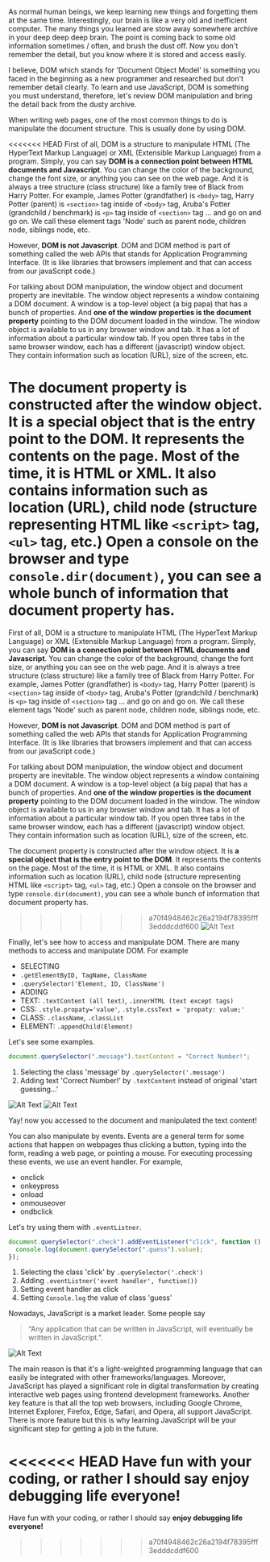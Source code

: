 As normal human beings, we keep learning new things and forgetting them at the same time. Interestingly, our brain is like a very old and inefficient computer. The many things you learned are stow away somewhere archive in your deep deep deep brain. The point is coming back to some old information sometimes / often, and brush the dust off. Now you don't remember the detail, but you know where it is stored and access easily.

I believe, DOM which stands for 'Document Object Model' is something you faced in the beginning as a new programmer and researched but don't remember detail clearly. To learn and use JavaScript, DOM is something you must understand, therefore, let's review DOM manipulation and bring the detail back from the dusty archive.

When writing web pages, one of the most common things to do is manipulate the document structure. This is usually done by using DOM.

<<<<<<< HEAD
First of all, DOM is a structure to manipulate HTML (The HyperText Markup Language) or XML (Extensible Markup Language) from a program. Simply, you can say **DOM is a connection point between HTML documents and Javascript**. You can change the color of the background, change the font size, or anything you can see on the web page. And it is always a tree structure (class structure) like a family tree of Black from Harry Potter. For example, James Potter (grandfather) is `<body>` tag, Harry Potter (parent) is `<section>` tag inside of `<body>` tag, Aruba's Potter (grandchild / benchmark) is `<p>` tag inside of `<section>` tag ... and go on and go on. We call these element tags 'Node' such as parent node, children node, siblings node, etc.

However, **DOM is not Javascript**. DOM and DOM method is part of something called the web APIs that stands for Application Programming Interface. (It is like libraries that browsers implement and that can access from our javaScript code.)

For talking about DOM manipulation, the window object and document property are inevitable. The window object represents a window containing a DOM document. A window is a top-level object (a big papa) that has a bunch of properties. And **one of the window properties is the document property** pointing to the DOM document loaded in the window.
The window object is available to us in any browser window and tab. It has a lot of information about a particular window tab. If you open three tabs in the same browser window, each has a different (javascript) window object. They contain information such as location (URL), size of the screen, etc.

The document property is constructed after the window object. It is **a special object that is the entry point to the DOM**. It represents the contents on the page. Most of the time, it is HTML or XML. It also contains information such as location (URL), child node (structure representing HTML like `<script>` tag, `<ul>` tag, etc.) Open a console on the browser and type `console.dir(document)`, you can see a whole bunch of information that document property has.  
=======
First of all, DOM is a structure to manipulate HTML (The HyperText Markup Language) or XML (Extensible Markup Language) from a program. Simply, you can say __DOM is a connection point between HTML documents and Javascript__. You can change the color of the background, change the font size, or anything you can see on the web page. And it is always a tree structure (class structure) like a family tree of Black from Harry Potter. For example, James Potter (grandfather) is `<body>` tag, Harry Potter (parent) is `<section>` tag inside of `<body>` tag, Aruba's Potter (grandchild / benchmark) is `<p>` tag inside of `<section>` tag ... and go on and go on. We call these element tags 'Node' such as parent node, children node, siblings node, etc.

However, __DOM is not Javascript__. DOM and DOM method is part of something called the web APIs that stands for Application Programming Interface. (It is like libraries that browsers implement and that can access from our javaScript code.)

For talking about DOM manipulation, the window object and document property are inevitable. The window object represents a window containing a DOM document. A window is a top-level object (a big papa) that has a bunch of properties. And __one of the window properties is the document property__ pointing to the DOM document loaded in the window.
The window object is available to us in any browser window and tab. It has a lot of information about a particular window tab. If you open three tabs in the same browser window, each has a different (javascript) window object. They contain information such as location (URL), size of the screen, etc.

The document property is constructed after the window object. It is __a special object that is the entry point to the DOM__. It represents the contents on the page. Most of the time, it is HTML or XML. It also contains information such as location (URL), child node (structure representing HTML like `<script>` tag, `<ul>` tag, etc.) Open a console on the browser and type `console.dir(document)`, you can see a whole bunch of information that document property has.  
>>>>>>> a70f4948462c26a2194f78395fff3edddcddf600
![Alt Text](https://dev-to-uploads.s3.amazonaws.com/uploads/articles/qu8w9oxoylcevjwtteq6.png)

Finally, let's see how to access and manipulate DOM. There are many methods to access and manipulate DOM. For example

- SELECTING
- `.getElementByID, TagName, ClassName`
- `.querySelector('Element, ID, ClassName')`
- ADDING
- TEXT: `.textContent (all text)`, `.innerHTML (text except tags)`
- CSS: `.style.propaty='value'`, `.style.cssText = 'propaty: value;'`
- CLASS: `.className`, `.classList`
- ELEMENT: `.appendChild(Element)`

Let's see some examples.

```javascript
document.querySelector(".message").textContent = "Correct Number!";
```

1. Selecting the class 'message' by `.querySelector('.message')`
2. Adding text 'Correct Number!' by `.textContent` instead of original 'start guessing...'

![Alt Text](https://dev-to-uploads.s3.amazonaws.com/uploads/articles/1nasxe0x882s070at85o.png)
![Alt Text](https://dev-to-uploads.s3.amazonaws.com/uploads/articles/7rnfa6vd8xxdr53qw6ft.png)

Yay! now you accessed to the document and manipulated the text content!

You can also manipulate by events. Events are a general term for some actions that happen on webpages thus clicking a button, typing into the form, reading a web page, or pointing a mouse. For executing processing these events, we use an event handler. For example,

- onclick
- onkeypress
- onload
- onmouseover
- ondbclick

Let's try using them with `.eventListner`.

```javascript
document.querySelector(".check").addEventListener("click", function () {
  console.log(document.querySelector(".guess").value);
});
```

1. Selecting the class 'click' by `.querySelector('.check')`
2. Adding `.eventListner('event handler', function())`
3. Setting event handler as click
4. Setting `Console.log` the value of class 'guess'

Nowadays, JavaScript is a market leader. Some people say

> “Any application that can be written in JavaScript, will eventually be written in JavaScript.”.

![Alt Text](https://dev-to-uploads.s3.amazonaws.com/uploads/articles/bougo5fe3bl3tqr7ko60.png)

The main reason is that it's a light-weighted programming language that can easily be integrated with other frameworks/languages. Moreover, JavaScript has played a significant role in digital transformation by creating interactive web pages using frontend development frameworks. Another key feature is that all the top web browsers, including Google Chrome, Internet Explorer, Firefox, Edge, Safari, and Opera, all support JavaScript. There is more feature but this is why learning JavaScript will be your significant step for getting a job in the future.

<<<<<<< HEAD
Have fun with your coding, or rather I should say **enjoy debugging life everyone!**
=======
Have fun with your coding, or rather I should say __enjoy debugging life everyone!__
>>>>>>> a70f4948462c26a2194f78395fff3edddcddf600
